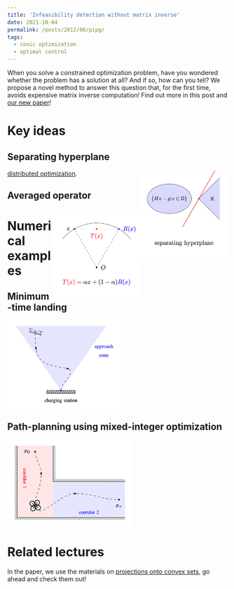 ```yaml
---
title: 'Infeasibility detection without matrix inverse'
date: 2021-10-04
permalink: /posts/2012/08/pipg/
tags:
  - conic optimization
  - optimal control
---
```


When you solve a constrained optimization problem, have you wondered whether the problem has a solution at all? And if so, how can you tell? We propose a novel method to answer this question that, for the first time, avoids expensive matrix inverse computation! Find out more in this post and [our new paper](https://arxiv.org/pdf/2108.10260.pdf)! 

# Key ideas

## Separating hyperplane

<img src="/images/separate.png" width="200" height="200" img align='right'>

 [distributed optimization](https://arxiv.org/pdf/1911.06273.pdf).

## Averaged operator

<img src="/images/operator.png" width="200" height="200" img align='right' title="Moreau's decomposition">


# Numerical examples

## Minimum-time landing
<img src="/images/landing.png" width="256" height="200" img align='middle'>

## Path-planning using mixed-integer optimization

<img src="/images/mixed.png" width="286" height="200" img align='middle'>

# Related lectures

In the paper, we use the materials on [projections onto convex sets](/_teaching/projection.md), go ahead and check them out! 
